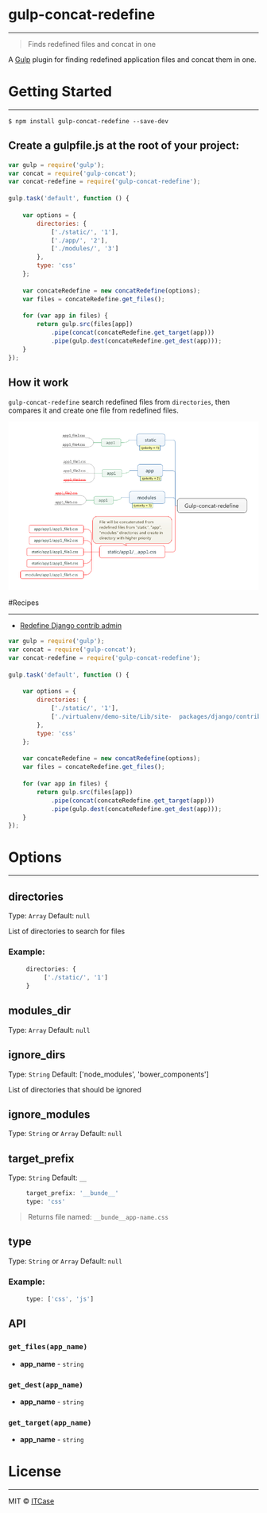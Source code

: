 # gulp-concat-redefine

----------

> Finds redefined files and concat in one

A [Gulp](http://gulpjs.com/) plugin for finding redefined application files and concat them in one.

# Getting Started

----------

```
$ npm install gulp-concat-redefine --save-dev
```

## Create a gulpfile.js at the root of your project:

```js
var gulp = require('gulp');
var concat = require('gulp-concat');
var concat-redefine = require('gulp-concat-redefine');

gulp.task('default', function () {

    var options = {
        directories: {
            ['./static/', '1'],
            ['./app/', '2'],
            ['./modules/', '3']
        },
        type: 'css'
    };

    var concateRedefine = new concatRedefine(options);
    var files = concateRedefine.get_files();

    for (var app in files) {
        return gulp.src(files[app])
            .pipe(concat(concateRedefine.get_target(app)))
            .pipe(gulp.dest(concateRedefine.get_dest(app)));
    }
});
```

## How it work

`gulp-concat-redefine` search redefined files from `directories`, then compares it and create one file from redefined files.

![How it work](docs/app1.png)


#Recipes

----------

 - [Redefine Django contrib admin](aasdfasdf)


```js
var gulp = require('gulp');
var concat = require('gulp-concat');
var concat-redefine = require('gulp-concat-redefine');

gulp.task('default', function () {

    var options = {
        directories: {
            ['./static/', '1'],
            ['./virtualenv/demo-site/Lib/site-  packages/django/contrib/admin/static/', '2'],
        },
        type: 'css'
    };

    var concateRedefine = new concatRedefine(options);
    var files = concateRedefine.get_files();

    for (var app in files) {
        return gulp.src(files[app])
            .pipe(concat(concateRedefine.get_target(app)))
            .pipe(gulp.dest(concateRedefine.get_dest(app)));
    }
});
```


# Options

----------

## directories

Type: `Array` Default: `null`

List of directories to search for files

### Example:
```js
     directories: {
          ['./static/', '1']
     }
```
## modules_dir

Type: `Array` Default: `null`

## ignore_dirs

Type: `String` Default: ['node_modules', 'bower_components']

List of directories that should be ignored

## ignore_modules

Type: `String` or `Array` Default: `null`

## target_prefix

Type: `String` Default: `__`

```js
     target_prefix: '__bunde__'
     type: 'css'
```
> Returns file named: `__bunde__app-name.css`

## type

Type: `String` or `Array` Default: `null`

### Example:
```js
     type: ['css', 'js']
```

## API

### `get_files(app_name)`
* **app_name** - `string`

### `get_dest(app_name)`
* **app_name** - `string`

### `get_target(app_name)`
* **app_name** - `string`

# License

----------

MIT © [ITCase](http://itcase.pro/)